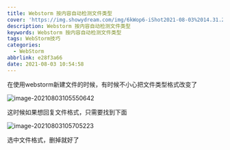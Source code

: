 ```yaml
---
title: Webstorm 按内容自动检测文件类型
cover: 'https://img.showydream.com/img/6kWop6-iShot2021-08-03%2014.31.23.png'
description: Webstorm 按内容自动检测文件类型
keywords: Webstorm 按内容自动检测文件类型
tags: WebStorm技巧
categories:
  - WebStorm
abbrlink: e28f3a66
date: 2021-08-03 10:54:58
---
```


在使用webstorm新建文件的时候，有时候不小心把文件类型格式改变了

![image-20210803105550642](https://img.showydream.com/img/6QjWtT-image-20210803105550642.png)

这时候如果想回复文件格式，只需要找到下面

![image-20210803105705223](https://img.showydream.com/img/ZWOA5t-image-20210803105705223.png)

选中文件格式，删掉就好了

